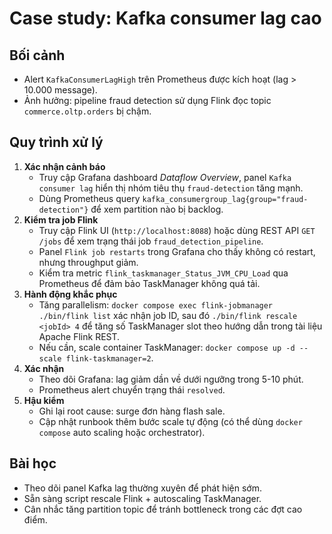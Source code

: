 # Case study: Kafka consumer lag cao

## Bối cảnh
- Alert `KafkaConsumerLagHigh` trên Prometheus được kích hoạt (lag > 10.000 message).
- Ảnh hưởng: pipeline fraud detection sử dụng Flink đọc topic `commerce.oltp.orders` bị chậm.

## Quy trình xử lý
1. **Xác nhận cảnh báo**
   - Truy cập Grafana dashboard *Dataflow Overview*, panel `Kafka consumer lag` hiển thị nhóm tiêu thụ `fraud-detection` tăng mạnh.
   - Dùng Prometheus query `kafka_consumergroup_lag{group="fraud-detection"}` để xem partition nào bị backlog.
2. **Kiểm tra job Flink**
   - Truy cập Flink UI (`http://localhost:8088`) hoặc dùng REST API `GET /jobs` để xem trạng thái job `fraud_detection_pipeline`.
   - Panel `Flink job restarts` trong Grafana cho thấy không có restart, nhưng throughput giảm.
   - Kiểm tra metric `flink_taskmanager_Status_JVM_CPU_Load` qua Prometheus để đảm bảo TaskManager không quá tải.
3. **Hành động khắc phục**
   - Tăng parallelism: `docker compose exec flink-jobmanager ./bin/flink list` xác nhận job ID, sau đó `./bin/flink rescale <jobId> 4` để tăng số TaskManager slot theo hướng dẫn trong tài liệu Apache Flink REST.
   - Nếu cần, scale container TaskManager: `docker compose up -d --scale flink-taskmanager=2`.
4. **Xác nhận**
   - Theo dõi Grafana: lag giảm dần về dưới ngưỡng trong 5-10 phút.
   - Prometheus alert chuyển trạng thái `resolved`.
5. **Hậu kiểm**
   - Ghi lại root cause: surge đơn hàng flash sale.
   - Cập nhật runbook thêm bước scale tự động (có thể dùng `docker compose` auto scaling hoặc orchestrator).

## Bài học
- Theo dõi panel Kafka lag thường xuyên để phát hiện sớm.
- Sẵn sàng script rescale Flink + autoscaling TaskManager.
- Cân nhắc tăng partition topic để tránh bottleneck trong các đợt cao điểm.
